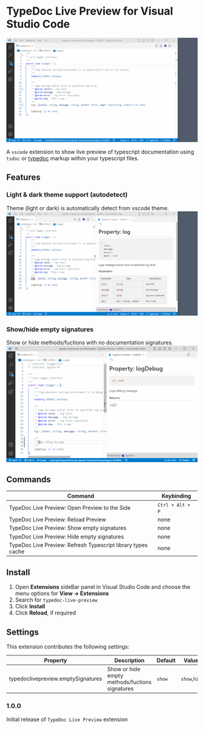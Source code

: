 # TypeDoc Live Preview for Visual Studio Code

![demo](./demo/demo1.gif)


A `vscode` extension to show live preview of typescript documentation using `tsdoc` or [typedoc](https://typedoc.org/) markup within your typescript files.

## Features

### Light & dark theme support (autodetect)
Theme (light or dark) is automatically detect from vscode theme.
![demo](./demo/demo2.gif)


### Show/hide empty signatures
Show or hide methods/fuctions with no documentation signatures.
![demo](./demo/demo3.gif)


## Commands

| Command                                                         | Keybinding       |
| ----------------------------------------------------------------| ---------------- |
| TypeDoc Live Preview: Open Preview to the Side                  | `Ctrl + Alt + P` |
| TypeDoc Live Preview: Reload Preview                            | none             |
| TypeDoc Live Preview: Show empty signatures                     | none             |
| TypeDoc Live Preview: Hide empty signatures                     | none             |
| TypeDoc Live Preview: Refresh Typescript library types cache    | none             |

## Install

1. Open **Extensions** sideBar panel in Visual Studio Code and choose the menu options for **View → Extensions**
1. Search for `typedoc-live-preview`
1. Click **Install**
1. Click **Reload**, if required


## Settings

This extension contributes the following settings:

| Property                            | Description                                      | Default | Values |
| ----------------------------------- | ------------------------------------------------ | ------- | ------ |
| typedoclivepreview.emptySignatures  | Show or hide empty methods/fuctions signatures   | `show`  | `show`,`hide` |


### 1.0.0

Initial release of `TypeDoc Live Preview` extension